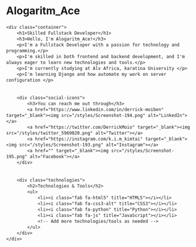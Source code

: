 
# Alogaritm_Ace
    <div class="container">
        <h1>Skilled Fullstack Developer</h1>
        <h3>Hello, I'm Alogaritm_Ace!</h3>
        <p>I'm a Fullstack Developer with a passion for technology and programming.</p>
        <p>I'm skilled in both frontend and backend development, and I'm always eager to learn new technologies and tools.</p>
        <p>I'm currently studying at Alx Africa, karatina University </p>
        <p>I'm learning Django and how automate my work on server configuration </p>
        
        
        <div class="social-icons">
            <h3>You can reach me out through</h3>
            <a href="https://www.linkedin.com/in/derrick-moiben" target="_blank"><img src="/styles/Screenshot-194.png" alt="LinkedIn"></a>
            <a href="https://twitter.com/DerrickMoio" target="_blank"><img src="/styles/twitter_5969020.png" alt="Twitter"></a>
            <a href="https://instagram.com/k.i.m_kimtai" target="_blank"><img src="/styles/Screenshot-193.png" alt="Instagram"></a>
            <a href="" target="_blank"><img src="/styles/Screenshot-195.png" alt="Facebook"></a>
        </div>
        
        
        <div class="technologies">
            <h2>Technologies & Tools</h2>
            <ul>
                <li><i class="fab fa-html5" title="HTML5"></i></li>
                <li><i class="fab fa-css3-alt" title="CSS3"></i></li>
                <li><i class="fab fa-python" title="Python"></i></li>
                <li><i class="fab fa-js" title="JavaScript"></i></li>
                <!-- Add more technologies/tools as needed -->
            </ul>
        </div>
    </div>
